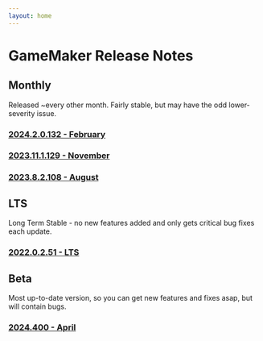```yaml
---
layout: home
---
```


# GameMaker Release Notes

## Monthly
Released ~every other month. Fairly stable, but may have the odd lower-severity issue.

### [2024.2.0.132 - February](\release-notes\2024\2)
### [2023.11.1.129 - November](\release-notes\2023\11)
### [2023.8.2.108 - August](\release-notes\2023\8)

## LTS
Long Term Stable - no new features added and only gets critical bug fixes each update.

### [2022.0.2.51 - LTS](\release-notes\2022\0)

## Beta
Most up-to-date version, so you can get new features and fixes asap, but will contain bugs.

### [2024.400 - April](\release-notes\2024\400)
